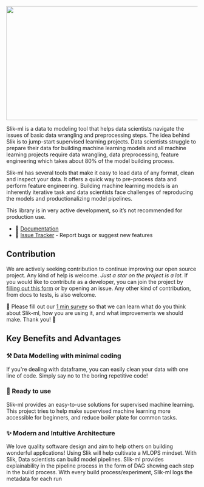 <p align="center">


 <img  src="https://github.com/Sensei-akin/slik_python_package/blob/staging/docs/html/_images/SLIK-LOGO-BLACK-2.jpg" width=900 height=300>

</p>

Slik-ml is a data to modeling tool that helps data scientists navigate the issues of basic data wrangling and preprocessing steps. The idea behind Slik is to jump-start supervised learning projects. Data scientists struggle to prepare their data for building machine learning models and all machine learning projects require data wrangling, data preprocessing, feature engineering which takes about 80% of the model building process.

Slik-ml has several tools that make it easy to load data of any format, clean and inspect your data. It offers a quick way to pre-process data and perform feature engineering. Building machine learning models is an inherently iterative task and data scientists face challenges of reproducing the models and productionalizing model pipelines.


This library is in very active development, so it’s not recommended for production use.

- 📖 [Documentation](https://sensei-akin.github.io/slik_python_package/html/index.html)
- 🐞 [Issue Tracker](https://github.com/AdesholaAfolabi/slik_python_package/issues) - Report bugs or suggest new features


## Contribution

We are actively seeking contribution to continue improving our open source project. Any kind of help is welcome. *Just a star on the project is a lot.* If you would like to contribute as a developer, you can join the project by [filling out this form](https://forms.gle/s88QBMXEzfaRB66s6) or by opening an issue. Any other kind of contribution, from docs to tests, is also welcome.


📣 Please fill out our [1 min survey](https://forms.gle/oGusaJK9QCTdimkg9) so that we can learn what do you think about Slik-ml, how you are using it, and what improvements we should make. Thank you! 👯


## Key Benefits and Advantages
### ⚒ Data Modelling with minimal coding
If you're dealing with dataframe, you can easily clean your data with one line of code. Simply say no to the boring repetitive code!

### 🚀 Ready to use
Slik-ml provides an easy-to-use solutions for supervised machine learning. This project tries to help make supervised machine learning more accessible for beginners, and reduce boiler plate for common tasks.

### ✨️ Modern and Intuitive Architecture
We love quality software design and aim to help others on building wonderful applications! Using Slik will help cultivate a MLOPS mindset. With Slik, Data scientists can build model pipelines. Slik-ml provides explainability in the pipeline process in the form of DAG showing each step in the build process. With every build process/experiment, Slik-ml logs the metadata for each run
